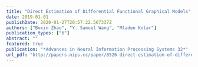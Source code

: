 ```yaml
---
title: "Direct Estimation of Differential Functional Graphical Models"
date: 2019-01-01
publishDate: 2020-01-27T20:57:22.567337Z
authors: ["Boxin Zhao", "Y. Samuel Wang", "Mladen Kolar"]
publication_types: ["6"]
abstract: ""
featured: true
publication: "*Advances in Neural Information Processing Systems 32*"
url_pdf: "http://papers.nips.cc/paper/8526-direct-estimation-of-differential-functional-graphical-models.pdf"
---
```

